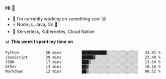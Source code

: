 ### Hi 👋

<!--
**nodejh/nodejh** is a ✨ _special_ ✨ repository because its `README.md` (this file) appears on your GitHub profile.

Here are some ideas to get you started:

- 🔭 I’m currently working on ...
- 🌱 I’m currently learning ...
- 👯 I’m looking to collaborate on ...
- 🤔 I’m looking for help with ...
- 💬 Ask me about ...
- 📫 How to reach me: ...
- 😄 Pronouns: ...
- ⚡ Fun fact: ...
-->

- 🔭 I’m currently working on something cool :wink:
- ⚡ Node.js, Java, Go :thought_balloon:
- 🤖 Serverless, Kubernetes, Cloud Native

📊 **This week I spent my time on**

<!--START_SECTION:waka-->

```txt
Python            56 mins         ███████████░░░░░░░░░░░░░░   43.91 %
JavaScript        29 mins         █████▓░░░░░░░░░░░░░░░░░░░   22.48 %
JSON              17 mins         ███▒░░░░░░░░░░░░░░░░░░░░░   13.54 %
Other             13 mins         ██▓░░░░░░░░░░░░░░░░░░░░░░   10.16 %
Markdown          12 mins         ██▒░░░░░░░░░░░░░░░░░░░░░░   09.52 %
```

<!--END_SECTION:waka-->


<!--
:traffic_light: **Visitors**

![visitors](https://visitor-badge.glitch.me/badge?page_id=nodejh.nodejh)
-->
